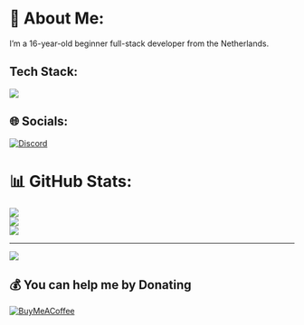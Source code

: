 # 💫 About Me:
I’m a 16-year-old beginner full-stack developer from the Netherlands. 

## Tech Stack:
<img src="https://skillicons.dev/icons?i=html,css,js,tailwind,php,md,mysql,figma,discordjs,bots,nodejs,vscode,visualstudio"/>

## 🌐 Socials:
[![Discord](https://img.shields.io/badge/Discord-%237289DA.svg?logo=discord&logoColor=white)](https://discord.gg/1265737667975577721) 
# 📊 GitHub Stats:
![](https://github-readme-stats.vercel.app/api?username=sanderhd&theme=onedark&hide_border=false&include_all_commits=false&count_private=false)<br/>
![](https://github-readme-streak-stats.herokuapp.com/?user=sanderhd&theme=onedark&hide_border=false)<br/>
![](https://github-readme-stats.vercel.app/api/top-langs/?username=sanderhd&theme=onedark&hide_border=false&include_all_commits=false&count_private=false&layout=compact)

---
[![](https://visitcount.itsvg.in/api?id=sanderhd&icon=0&color=12)](https://visitcount.itsvg.in)

  ## 💰 You can help me by Donating
  [![BuyMeACoffee](https://img.shields.io/badge/Buy%20Me%20a%20Coffee-ffdd00?style=for-the-badge&logo=buy-me-a-coffee&logoColor=black)](https://buymeacoffee.com/sanderhd) 

